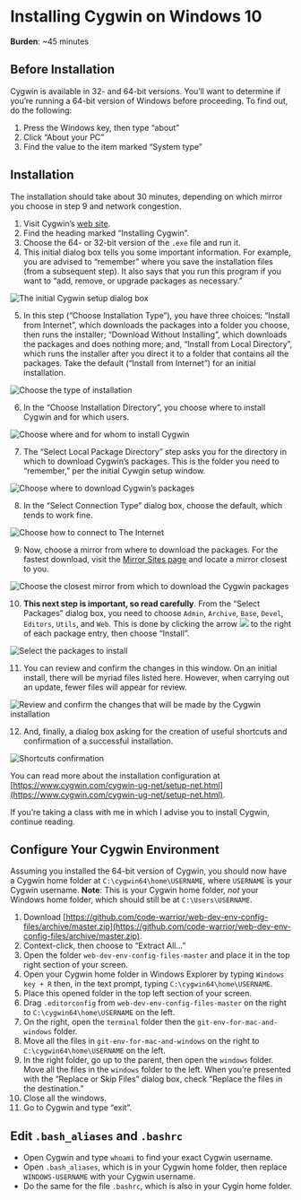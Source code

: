 # Installing Cygwin on Windows 10
**Burden**: \~45 minutes

## Before Installation
Cygwin is available in 32- and 64-bit versions. You’ll want to determine if you’re running a 64-bit version of Windows before proceeding. To find out, do the following:
1. Press the Windows key, then type “about”
2. Click “About your PC”
3. Find the value to the item marked “System type”

## Installation
The installation should take about 30 minutes, depending on which mirror you choose in step 9 and network congestion.

1. Visit Cygwin’s [web site](https://cygwin.com/).
2. Find the heading marked “Installing Cygwin”.
3. Choose the 64- or 32-bit version of the `.exe` file and run it.
4. This initial dialog box tells you some important information. For example, you are advised to “remember” where you save the installation files (from a subsequent step). It also says that you run this program if you want to “add, remove, or upgrade packages as necessary.”

![The initial Cygwin setup dialog box](img/01--cygwin-setup.png)

5. In this step (“Choose Installation Type”), you have three choices: “Install from Internet”, which downloads the packages into a folder you choose, then runs the installer; “Download Without Installing”, which downloads the packages and does nothing more; and, “Install from Local Directory”, which runs the installer after you direct it to a folder that contains all the packages. Take the default (“Install from Internet”) for an initial installation.

![Choose the type of installation](img/02--choose-installation-type.png)

6. In the “Choose Installation Directory”, you choose where to install Cygwin and for which users.

![Choose where and for whom to install Cygwin](img/03--choose-installation-directory.png)

7. The “Select Local Package Directory” step asks you for the directory in which to download Cygwin’s packages. This is the folder you need to “remember,” per the initial Cywgin setup window.

![Choose where to download Cygwin’s packages](img/04--select-local-package-directory.png)

8. In the “Select Connection Type” dialog box, choose the default, which tends to work fine.

![Choose how to connect to The Internet](img/05--select-connection-type.png)

9. Now, choose a mirror from where to download the packages. For the fastest download, visit the [Mirror Sites page](https://cygwin.com/mirrors.html) and locate a mirror closest to you.

![Choose the closest mirror from which to download the Cygwin packages](img/06--choose-download-site.png)

10. **This next step is important, so read carefully**. From the “Select Packages” dialog box, you need to choose `Admin`, `Archive`, `Base`, `Devel`, `Editors`, `Utils`, and `Web`. This is done by clicking the arrow ![](img/arrow.png) to the right of each package entry, then choose “Install”.

![Select the packages to install](img/07--select-packages.png)

11. You can review and confirm the changes in this window. On an initial install, there will be myriad files listed here. However, when carrying out an update, fewer files will appear for review.

![Review and confirm the changes that will be made by the Cygwin installation](img/08--review-and-confirm-changes.png)

12. And, finally, a dialog box asking for the creation of useful shortcuts and confirmation of a successful installation.

![Shortcuts confirmation](img/09--installation-status-and-create-icons.png)

You can read more about the installation configuration at [https://www.cygwin.com/cygwin-ug-net/setup-net.html](https://www.cygwin.com/cygwin-ug-net/setup-net.html).

If you’re taking a class with me in which I advise you to install Cygwin, continue reading.

## Configure Your Cygwin Environment
Assuming you installed the 64-bit version of Cygwin, you should now have a Cygwin home folder at `C:\cygwin64\home\USERNAME`, where `USERNAME` is your Cygwin username. **Note**: This is your Cygwin home folder, _not_ your Windows home folder, which should still be at `C:\Users\USERNAME`.

1. Download [https://github.com/code-warrior/web-dev-env-config-files/archive/master.zip](https://github.com/code-warrior/web-dev-env-config-files/archive/master.zip).
2. Context-click, then choose to “Extract All...”
3. Open the folder `web-dev-env-config-files-master` and place it in the top right section of your screen.
4. Open your Cygwin home folder in Windows Explorer by typing `Windows key + R` then, in the text prompt, typing `C:\cygwin64\home\USERNAME`.
5. Place this opened folder in the top left section of your screen.
7. Drag `.editorconfig` from `web-dev-env-config-files-master` on the right to `C:\cygwin64\home\USERNAME` on the left.
8. On the right, open the `terminal` folder then the `git-env-for-mac-and-windows` folder.
9. Move all the files in `git-env-for-mac-and-windows` on the right to `C:\cygwin64\home\USERNAME` on the left.
10. In the right folder, go up to the parent, then open the `windows` folder. Move all the files in the `windows` folder to the left. When you’re presented with the “Replace or Skip Files” dialog box, check “Replace the files in the destination.”
11. Close all the windows.
12. Go to Cygwin and type “exit”.

## Edit `.bash_aliases` and `.bashrc`
* Open Cygwin and type `whoami` to find your exact Cygwin username.
* Open `.bash_aliases`, which is in your Cygwin home folder, then replace `WINDOWS-USERNAME` with your Cygwin username.
* Do the same for the file `.bashrc`, which is also in your Cygin home folder.

